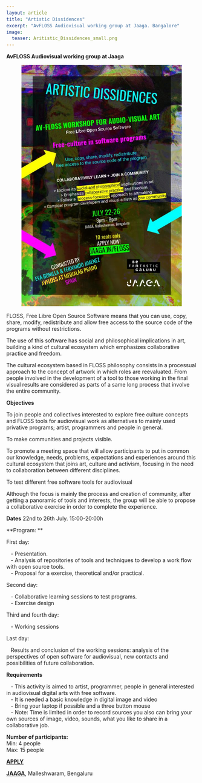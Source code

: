 ```yaml
---
layout: article
title: "Artistic Dissidences"
excerpt: "AvFLOSS Audiovisual working group at Jaaga. Bangalore"
image:
  teaser: Aritistic_Dissidences_small.png
---
```

<strong>AvFLOSS Audiovisual working group at Jaaga</strong>
<figure class="one">
    <img src="/images/artistics-dissidences.jpg">
</figure>
<p>
FLOSS, Free Libre Open Source Software means that you can use, copy, share, modify, redistribute and allow free access to the source code of the programs without restrictions.
</p>
<p>
The use of this software has social and philosophical implications in art, building a kind of cultural ecosystem which emphasizes collaborative practice and freedom.
</p>

<p>The cultural ecosystem based in FLOSS philosophy consists in a processual approach to the concept of artwork in which roles are reevaluated. From people involved in the development of a tool to those working in the final visual results are considered  as parts of a same long process that involve the entire community.
</p>

<strong>Objectives</strong>
<p>
To join people and collectives interested to explore free culture concepts and FLOSS tools for audiovisual work as alternatives to mainly used privative programs; artist, programmers and people in general. 
</p>
<p>
To make communities and projects visible.
</p>
<p>
To promote a meeting space that will allow participants to put in common our knowledge, needs, problems, expectations and experiences around this cultural ecosystem that joins art, culture and activism, focusing in the need to collaboration between different disciplines.
</p>
<p>
To test different free software tools for audiovisual
</p>
<p>
Although the focus is mainly the process and creation of community, after getting a panoramic of tools and interests, the group will be able to propose a collaborative exercise in order to  complete the experience.
</p>
<p>
<strong>Dates</strong> 22nd to 26th July. 15:00-20:00h
</p>
<p>
**Program:
**</p>
<p>
First day:
</p>
<p>
&nbsp;&nbsp;&nbsp;- Presentation.<br />
&nbsp;&nbsp;&nbsp;- Analysis of repositories of tools and techniques to develop a work flow with open source tools.<br />
&nbsp;&nbsp;&nbsp;- Proposal for a exercise, theoretical and/or practical.
</p>
<p>
Second day:
</p>
<p>
&nbsp;&nbsp;&nbsp;- Collaborative learning sessions to test programs.<br />
&nbsp;&nbsp;&nbsp;- Exercise design
</p>
<p>
Third and fourth day:
</p>
<p>
&nbsp;&nbsp;&nbsp;- Working sessions
</p>
<p>
Last day:
</p>
<p>
&nbsp;&nbsp;&nbsp;Results and conclusion of the working sessions: analysis of the perspectives of open software for audiovisual, new contacts and possibilities of future collaboration.
</p>
<p>
<strong>Requirements</strong>
</p>
<p>
&nbsp;&nbsp;&nbsp;- This activity is aimed to artist, programmer, people in general interested in audiovisual digital arts with free software.<br />
&nbsp;&nbsp;&nbsp;- It is needed a basic knowledge in digital image and video<br />
&nbsp;&nbsp;&nbsp;- Bring your laptop if possible and a three button mouse<br />
&nbsp;&nbsp;&nbsp;- Note: Time is limited in order to record sources you also can bring your own sources of image, video, sounds, what you like to share in a collaborative job.
</p>
<p>
<strong>Number of participants:</strong>
<br />
Min: 4 people<br />
Max: 15 people
</p>
<p>
<a href="https://www.jaaga.in/floss/"><strong>APPLY</strong></a>
</p>
<p>
<a href="https://www.jaaga.in/dna-projects"><strong>JAAGA</strong></a>, Malleshwaram, Bengaluru
</p>
<br />